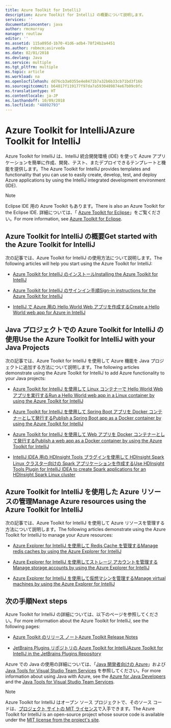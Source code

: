 ```yaml
---
title: Azure Toolkit for IntelliJ
description: Azure Toolkit for IntelliJ の概要について説明します。
services: ''
documentationcenter: java
author: rmcmurray
manager: routlaw
editor: ''
ms.assetid: 115a095d-1b70-41d6-adb4-78f24b2a4451
ms.author: robmcm;asirveda
ms.date: 02/01/2018
ms.devlang: Java
ms.service: multiple
ms.tgt_pltfrm: multiple
ms.topic: article
ms.workload: na
ms.openlocfilehash: dd76cb3a0355e4e8471b7a32b6b33cb71bd3f16b
ms.sourcegitcommit: b64017f119177f97da7a5930489874e67b09c0fc
ms.translationtype: HT
ms.contentlocale: ja-JP
ms.lasthandoff: 10/09/2018
ms.locfileid: "48892793"
---
```

# <a name="azure-toolkit-for-intellij"></a><span data-ttu-id="aa9a6-103">Azure Toolkit for IntelliJ</span><span class="sxs-lookup"><span data-stu-id="aa9a6-103">Azure Toolkit for IntelliJ</span></span>
<span data-ttu-id="aa9a6-104">Azure Toolkit for IntelliJ は、IntelliJ 統合開発環境 (IDE) を使って Azure アプリケーションを簡単に作成、開発、テスト、またデプロイできるテンプレートと機能を提供します。</span><span class="sxs-lookup"><span data-stu-id="aa9a6-104">The Azure Toolkit for IntelliJ provides templates and functionality that you can use to easily create, develop, test, and deploy Azure applications by using the IntelliJ integrated development environment (IDE).</span></span>

> [!NOTE]
> 
> <span data-ttu-id="aa9a6-105">Eclipse IDE 用の Azure Toolkit もあります。</span><span class="sxs-lookup"><span data-stu-id="aa9a6-105">There is also an Azure Toolkit for the Eclipse IDE.</span></span> <span data-ttu-id="aa9a6-106">詳細については、「 [Azure Toolkit for Eclipse](../eclipse/azure-toolkit-for-eclipse.md)」をご覧ください。</span><span class="sxs-lookup"><span data-stu-id="aa9a6-106">For more information, see [Azure Toolkit for Eclipse](../eclipse/azure-toolkit-for-eclipse.md).</span></span>
> 

## <a name="get-started-with-the-azure-toolkit-for-intellij"></a><span data-ttu-id="aa9a6-107">Azure Toolkit for IntelliJ の概要</span><span class="sxs-lookup"><span data-stu-id="aa9a6-107">Get started with the Azure Toolkit for IntelliJ</span></span>
<span data-ttu-id="aa9a6-108">次の記事では、Azure Toolkit for IntelliJ の使用方法について説明します。</span><span class="sxs-lookup"><span data-stu-id="aa9a6-108">The following articles will help you start using the Azure Toolkit for IntelliJ:</span></span>

* [<span data-ttu-id="aa9a6-109">Azure Toolkit for IntelliJ のインストール</span><span class="sxs-lookup"><span data-stu-id="aa9a6-109">Installing the Azure Toolkit for IntelliJ</span></span>](azure-toolkit-for-intellij-installation.md)

* [<span data-ttu-id="aa9a6-110">Azure Toolkit for IntelliJ のサインイン手順</span><span class="sxs-lookup"><span data-stu-id="aa9a6-110">Sign-in instructions for the Azure Toolkit for IntelliJ</span></span>](azure-toolkit-for-intellij-sign-in-instructions.md)

* [<span data-ttu-id="aa9a6-111">IntelliJ で Azure 用の Hello World Web アプリを作成する</span><span class="sxs-lookup"><span data-stu-id="aa9a6-111">Create a Hello World web app for Azure in IntelliJ</span></span>](azure-toolkit-for-intellij-create-hello-world-web-app.md)

## <a name="use-the-azure-toolkit-for-intellij-with-your-java-projects"></a><span data-ttu-id="aa9a6-112">Java プロジェクトでの Azure Toolkit for IntelliJ の使用</span><span class="sxs-lookup"><span data-stu-id="aa9a6-112">Use the Azure Toolkit for IntelliJ with your Java Projects</span></span>
<span data-ttu-id="aa9a6-113">次の記事では、Azure Toolkit for IntelliJ を使用して Azure 機能を Java プロジェクトに追加する方法について説明します。</span><span class="sxs-lookup"><span data-stu-id="aa9a6-113">The following articles demonstrate using the Azure Toolkit for IntelliJ to add Azure functionality to your Java projects:</span></span>

* [<span data-ttu-id="aa9a6-114">Azure Toolkit for IntelliJ を使用して Linux コンテナーで Hello World Web アプリを実行する</span><span class="sxs-lookup"><span data-stu-id="aa9a6-114">Run a Hello World web app in a Linux container by using the Azure Toolkit for IntelliJ</span></span>](azure-toolkit-for-intellij-hello-world-web-app-linux.md)

* [<span data-ttu-id="aa9a6-115">Azure Toolkit for IntelliJ を使用して Spring Boot アプリを Docker コンテナーとして発行する</span><span class="sxs-lookup"><span data-stu-id="aa9a6-115">Publish a Spring Boot app as a Docker container by using the Azure Toolkit for IntelliJ</span></span>](azure-toolkit-for-intellij-publish-spring-boot-docker-app.md)

* [<span data-ttu-id="aa9a6-116">Azure Toolkit for IntelliJ を使用して Web アプリを Docker コンテナーとして発行する</span><span class="sxs-lookup"><span data-stu-id="aa9a6-116">Publish a web app as a Docker container by using the Azure Toolkit for IntelliJ</span></span>](azure-toolkit-for-intellij-publish-as-docker-container.md)

* [<span data-ttu-id="aa9a6-117">IntelliJ IDEA 用の HDInsight Tools プラグインを使用して HDInsight Spark Linux クラスター向けの Spark アプリケーションを作成する</span><span class="sxs-lookup"><span data-stu-id="aa9a6-117">Use HDInsight Tools Plugin for IntelliJ IDEA to create Spark applications for an HDInsight Spark Linux cluster</span></span>](/azure/hdinsight/hdinsight-apache-spark-intellij-tool-plugin)

## <a name="manage-azure-resources-using-the-azure-toolkit-for-intellij"></a><span data-ttu-id="aa9a6-118">Azure Toolkit for IntelliJ を使用した Azure リソースの管理</span><span class="sxs-lookup"><span data-stu-id="aa9a6-118">Manage Azure resources using the Azure Toolkit for IntelliJ</span></span>
<span data-ttu-id="aa9a6-119">次の記事では、Azure Toolkit for IntelliJ を使用して Azure リソースを管理する方法について説明します。</span><span class="sxs-lookup"><span data-stu-id="aa9a6-119">The following articles demonstrate using the Azure Toolkit for IntelliJ to manage your Azure resources:</span></span>

* [<span data-ttu-id="aa9a6-120">Azure Explorer for IntelliJ を使用して Redis Cache を管理する</span><span class="sxs-lookup"><span data-stu-id="aa9a6-120">Manage redis caches by using the Azure Explorer for IntelliJ</span></span>](azure-toolkit-for-intellij-managing-redis-caches-using-azure-explorer.md)

* [<span data-ttu-id="aa9a6-121">Azure Explorer for IntelliJ を使用してストレージ アカウントを管理する</span><span class="sxs-lookup"><span data-stu-id="aa9a6-121">Manage storage accounts by using the Azure Explorer for IntelliJ</span></span>](azure-toolkit-for-intellij-managing-virtual-machines-using-azure-explorer.md)

* [<span data-ttu-id="aa9a6-122">Azure Explorer for IntelliJ を使用して仮想マシンを管理する</span><span class="sxs-lookup"><span data-stu-id="aa9a6-122">Manage virtual machines by using the Azure Explorer for IntelliJ</span></span>](azure-toolkit-for-intellij-managing-storage-accounts-using-azure-explorer.md)

## <a name="next-steps"></a><span data-ttu-id="aa9a6-123">次の手順</span><span class="sxs-lookup"><span data-stu-id="aa9a6-123">Next steps</span></span>

<span data-ttu-id="aa9a6-124">Azure Toolkit for IntelliJ の詳細については、以下のページを参照してください。</span><span class="sxs-lookup"><span data-stu-id="aa9a6-124">For more information about the Azure Toolkit for IntelliJ, see the following pages:</span></span>

* [<span data-ttu-id="aa9a6-125">Azure Toolkit のリリース ノート</span><span class="sxs-lookup"><span data-stu-id="aa9a6-125">Azure Toolkit Release Notes</span></span>](https://github.com/Microsoft/azure-tools-for-java/releases)

* [<span data-ttu-id="aa9a6-126">JetBrains Plugins リポジトリの Azure Toolkit for IntelliJ</span><span class="sxs-lookup"><span data-stu-id="aa9a6-126">Azure Toolkit for IntelliJ in the JetBrains Plugins Repository</span></span>](https://plugins.jetbrains.com/plugin/8053-azure-toolkit-for-intellij)

<span data-ttu-id="aa9a6-127">Azure での Java の使用の詳細については、「[Java 開発者向けの Azure](https://docs.microsoft.com/java/azure/)」および [Java Tools for Visual Studio Team Services](https://java.visualstudio.com/) を参照してください。</span><span class="sxs-lookup"><span data-stu-id="aa9a6-127">For more information about using Java with Azure, see the [Azure for Java Developers](https://docs.microsoft.com/java/azure/) and the [Java Tools for Visual Studio Team Services](https://java.visualstudio.com/).</span></span>

> [!NOTE]
> 
> <span data-ttu-id="aa9a6-128">Azure Toolkit for IntelliJ はオープン ソース プロジェクトで、そのソース コードは、[プロジェクト サイトの MIT ライセンス](https://github.com/microsoft/azure-tools-for-java)で入手できます。</span><span class="sxs-lookup"><span data-stu-id="aa9a6-128">The Azure Toolkit for IntelliJ is an open-source project whose source code is available under the [MIT license from the project's site](https://github.com/microsoft/azure-tools-for-java).</span></span>
> 

<!-- [!INCLUDE [azure-toolkit-for-intellij-additional-resources](../includes/azure-toolkit-for-intellij-additional-resources.md)] -->

<!-- URL List -->

[Azure for Java Developers]: https://docs.microsoft.com/java/azure/
[Java Tools for Visual Studio Team Services]: https://java.visualstudio.com/

<!-- Temporarily Deprecated URLs -->

<!-- [Debug a Java Web App on Azure in IntelliJ]: ./app-service-web/app-service-web-debug-java-web-app-in-intellij.md -->
